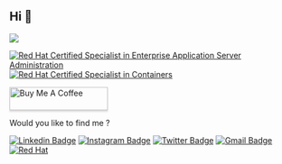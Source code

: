 ## Hi 👋

[![](https://img.shields.io/badge/Senior%20Techinical%20Support%20Engineer%20at%20red%20hat-ee0000?logo=red-hat&style=for-the-badge)](https://redhat.com)

[![Red Hat Certified Specialist in Enterprise Application Server Administration](https://images.credly.com/size/110x110/images/8a758b1b-7565-4971-b4a4-779ecc6f782b/image.png)](https://www.credly.com/badges/81dae6ce-83ae-4164-a212-f9cae5766772/ "Red Hat Certified Specialist in Enterprise Application Server Administration")
[![Red Hat Certified Specialist in Containers](https://images.credly.com/size/120x120/images/272f17b3-2eb9-4e5f-aa3c-66c6b137fb27/image.png)](https://www.credly.com/badges/693aa11a-aa3e-412b-bd8f-074eb9c69b57/ "Red Hat Certified Specialist in Containers")

<a href="https://www.buymeacoffee.com/gabrielpadilh4" target="_blank"><img src="https://www.buymeacoffee.com/assets/img/custom_images/orange_img.png" alt="Buy Me A Coffee" style="height: 41px !important;width: 174px !important;box-shadow: 0px 3px 2px 0px rgba(190, 190, 190, 0.5) !important;-webkit-box-shadow: 0px 3px 2px 0px rgba(190, 190, 190, 0.5) !important;" ></a>


Would you like to find me ?

[![Linkedin Badge](https://img.shields.io/badge/-LinkedIn-blue?style=flat-square&logo=Linkedin&logoColor=white&link=https://www.linkedin.com/in/gabriel-padilha/)](https://www.linkedin.com/in/gabriel-padilha/)
[![Instagram Badge](https://img.shields.io/badge/-Instagram-red?style=flat-square&logo=Instagram&logoColor=white&link=https://www.instagram.com/gabriel.padilh4/)](https://www.instagram.com/gabriel.padilh4/)
[![Twitter Badge](https://img.shields.io/badge/-Twitter-1DA1F2?style=flat-square&logo=twitter&logoColor=white&link=https://twitter.com/gabpadilh4)](https://twitter.com/gabpadilh4)
[![Gmail Badge](https://img.shields.io/badge/-Gmail-c14438?style=flat-square&logo=Gmail&logoColor=white&link=mailto:gabrielpadilhasantos@gmail.com)](mailto:gabrielpadilhasantos@gmail.com)
[![Red Hat](https://img.shields.io/badge/Red%20Hat-EE0000?style=flat-square&logo=redhat&logoColor=white&link=https://rhtapps.redhat.com/verify?certId=240-035-246)](https://rhtapps.redhat.com/verify?certId=240-035-246)
